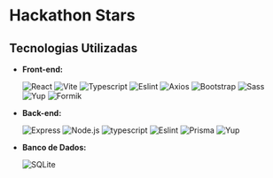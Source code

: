 # Hackathon Stars

## Tecnologias Utilizadas

- **Front-end:**
  
  ![React](https://img.shields.io/badge/React-ff2400.svg?style=for-the-badge&logo=react&logoColor=white)
  ![Vite](https://img.shields.io/badge/Vite-ff2400.svg?style=for-the-badge&logo=vite&logoColor=white)
  ![Typescript](https://img.shields.io/badge/TypeScript-ff2400.svg?style=for-the-badge&logo=TypeScript&logoColor=white)
  ![Eslint](https://img.shields.io/badge/ESLint-ff2400.svg?style=for-the-badge&logo=ESLint&logoColor=white)
  ![Axios](https://img.shields.io/badge/axios-ff2400.svg?style=for-the-badge&logo=axios&logoColor=white)
  ![Bootstrap](https://img.shields.io/badge/Bootstrap-ff2400.svg?style=for-the-badge&logo=Bootstrap&logoColor=white)
  ![Sass](https://img.shields.io/badge/sass-ff2400.svg?style=for-the-badge&logo=sass&logoColor=white)
  ![Yup](https://img.shields.io/badge/yup-ff2400.svg?style=for-the-badge&logo=yup&logoColor=white)
  ![Formik](https://img.shields.io/badge/Formik-ff2400.svg?style=for-the-badge&logo=Formik&logoColor=white)

- **Back-end:**

  ![Express](https://img.shields.io/badge/express-ff2400.svg?style=for-the-badge&logo=express&logoColor=white)
  ![Node.js](https://img.shields.io/badge/node.js-ff2400.svg?style=for-the-badge&logo=nodedotjs&logoColor=white)
  ![typescript](https://img.shields.io/badge/TypeScript-ff2400.svg?style=for-the-badge&logo=TypeScript&logoColor=white)
  ![Eslint](https://img.shields.io/badge/ESLint-ff2400.svg?style=for-the-badge&logo=ESLint&logoColor=white)
  ![Prisma](https://img.shields.io/badge/prisma-ff2400.svg?style=for-the-badge&logo=prisma&logoColor=white)
  ![Yup](https://img.shields.io/badge/yup-ff2400.svg?style=for-the-badge&logo=yup&logoColor=white)
  
- **Banco de Dados:**

  ![SQLite](https://img.shields.io/badge/sqlite-ff2400.svg?style=for-the-badge&logo=sqlite&logoColor=white)
